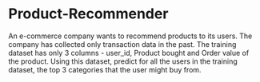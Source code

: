# Product-Recommender
An e-commerce company wants to recommend products to its users. The company has collected only transaction data in the past. The training dataset has only 3 columns - user_id, Product bought and Order value of the product. Using this dataset, predict for all the users in the training dataset, the top 3 categories that the user might buy from.
